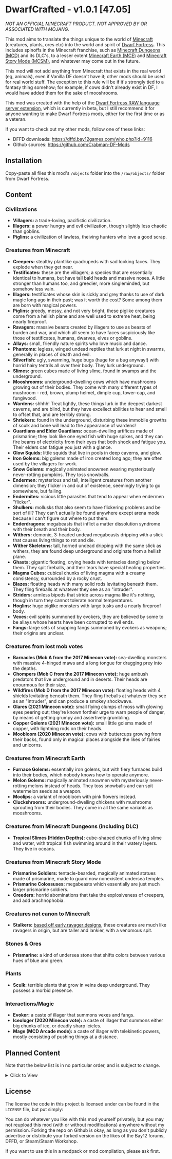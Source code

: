 # DwarfCrafted - v1.0.1 [47.05]

_NOT AN OFFICIAL MINECRAFT PRODUCT. NOT APPROVED BY OR ASSOCIATED WITH MOJANG._

This mod aims to translate the things unique to the world of [Minecraft][MC] (creatures, plants, ores etc) into the world and spirit of [Dwarf Fortress][Dwarf_Fortress]. This includes spinoffs in the Minecraft franchise, such as [Minecraft Dungeons (MCD)][MCD] and its DLC's, to a lesser extent [Minecraft Earth (MCE)][MCE] and [Minecraft Story Mode (MCSM)][MCSM], and whatever may come out in the future.

This mod will not add anything from Minecraft that exists in the real world (eg, animals), even if Vanilla DF doesn't have it; other mods should be used for real world stuff. The exception to this rule will be if it's strongly tied to a fantasy thing somehow; for example, if cows didn't already exist in DF, I would have added them for the sake of mooshrooms.

This mod was created with the help of the [Dwarf Fortress RAW language server extension][LS], which is currently in beta, but I still recommend it for anyone wanting to make Dwarf Fortress mods, either for the first time or as a veteran.

If you want to check out my other mods, follow one of these links:
- DFFD downloads: https://dffd.bay12games.com/who.php?id=9116
- Github sources: https://github.com/Crabman-DF-Mods

## Installation

Copy-paste all files this mod's `/objects` folder into the `/raw/objects/` folder from Dwarf Fortress.

## Content

### Civilizations
- __Villagers:__ a trade-loving, pacifistic civilization.
- __Illagers:__ a power hungry and evil civilization, though slightly less chaotic than goblins.
- __Piglins:__ a civilization of lawless, theiving hunters who love a good scrap.

### Creatures from Minecraft
- __Creepers:__ stealthy plantlike quadrupeds with sad looking faces. They explode when they get near.
- __Testificates:__ these are the villagers; a species that are essentially identical to humans, but have tall bald heads and massive noses. A little stronger than humans too, and greedier, more singleminded, but somehow less vain.
- __Illagers:__ testificates whose skin is sickly and grey thanks to use of dark magic long ago in their past; was it worth the cost? Some among them are born with magical powers.
- __Piglins:__ greedy, messy, and not very bright, these piglike creatures come from a hellish plane and are well used to extreme heat, being nearly fireproof.
- __Ravagers:__ massive beasts created by illagers to use as beasts of burden and war, and which all seem to have faces suspiciously like those of testificates, humans, dwarves, elves or goblins.
- __Allays:__ small, friendly nature spirits who love music and dance.
- __Phantoms:__ legless, winged undead reptiles that lurk at night in swarms, generally in places of death and evil.
- __Silverfish:__ ugly, swarming, huge bugs (huge for a bug anyway!) with horrid hairy tentrils all over their body. They lurk underground.
- __Slimes:__ green cubes made of living slime, found in swamps and the underground.
- __Mooshrooms:__ underground-dwelling cows which have mushrooms growing out of their bodies. They come with many different types of mushroom - red, brown, plump helmet, dimple cup, tower-cap, and fungiwood.
- __Wardens:__ shhhh! Treat lightly, these things lurk in the deepest darkest caverns, and are blind, but they have excellect abilities to hear and smell to offset that, and are terribly strong.
- __Shriekers:__ found in the underground, disturbing these immobile growths of sculk and bone will lead to the appearance of wardens!
- __Guardians and Elder Guardians:__ ocean-dwelling artifices made of prismarine; they look like one eyed fish with huge spikes, and they can fire beams of electricity from their eyes that both shock and fatigue you. Their elders can fatigue you just with a glance.
- __Glow Squids:__ little squids that live in pools in deep caverns, and glow.
- __Iron Golems:__ big golems made of iron created long ago; they are often used by the villagers for work.
- __Snow Golems:__ magically animated snowmen wearing mysteriously never-rotting pumpkins. They toss snowballs.
- __Endermen:__ mysterious and tall, intelligent creatures from another dimension; they flicker in and out of existence, seemingly trying to go somewhere, but failing.
- __Endermites:__ vicious little parasites that tend to appear when endermen "flicker".
- __Shulkers:__ mollusks that also seem to have flickering problems and be sort of ill? They can't actually be found anywhere except arena mode because I can't figure out where to put them.
- __Enderdragons:__ megabeasts that inflict a matter dissolution syndrome with their breath and their body.
- __Withers:__ demonic, 3-headed undead megabeasts dripping with a slick that causes living things to rot and die.
- __Wither Skeletons:__ tall, horned undead dripping with the same slick as withers, they are found deep underground and originate from a hellish plane.
- __Ghasts:__ gigantic floating, crying heads with tentacles dangling below them. They spit fireballs, and their tears have special healing properties.
- __Magma Cubes:__ cubical chunks of living magma with a creamy consistency, surrounded by a rocky crust.
- __Blazes:__ floating heads with many solid rods levitating beneath them. They fling fireballs at whatever they see as an "intruder".
- __Striders:__ armless bipeds that stride across magma like it's nothing, though in turn they cannot tolerate normal temperatures.
- __Hoglins:__ huge piglike monsters with large tusks and a nearly fireproof body.
- __Vexes:__ evil spirits summoned by evokers, they are believed by some to be allays whose hearts have been corrupted to evil ends.
- __Fangs:__ large sets of snapping fangs summoned by evokers as weapons; their origins are unclear.

### Creatures from lost mob votes
- __Barnacles (Mob A from the 2017 Minecon vote):__ sea-dwelling monsters with massive 4-hinged maws and a long tongue for dragging prey into the depths.
- __Chompers (Mob C from the 2017 Minecon vote):__ huge ambush predators that live underground and in deserts. Their heads are enourmous for their size.
- __Wildfires (Mob D from the 2017 Minecon vote):__ floating heads with 4 shields levitating beneath them. They fling fireballs at whatever they see as an "intruder", and can produce a smokey shockwave.
- __Glares (2021 Minecon vote):__ small flying clumps of moss with glowing eyes peering out; they're known fortheir urge to warn people of danger, by means of getting grumpy and assertively grumbling.
- __Copper Golems (2021 Minecon vote):__ small little golems made of copper, with lightning rods on their heads.
- __Moobloom (2020 Minecon vote):__ cows with buttercups growing from their backs, found only in magical places alongside the likes of fairies and unicorns.

### Creatures from Minecraft Earth
- __Furnace Golems:__ essentially iron golems, but with fiery furnaces build into their bodies, which nobody knows how to operate anymore.
- __Melon Golems:__ magically animated snowmen with mysteriously never-rotting melons instead of heads. They toss snowballs and can spit watermelon seeds as a weapon.
- __Moolips:__ a variant of moobloom with pink flowers instead.
- __Cluckshrooms:__ underground-dwelling chickens with mushrooms sprouting from their bodies. They come in all the same variants as mooshrooms.

### Creatures from Minecraft Dungeons (including DLC)
- __Tropical Slimes (Hidden Depths):__ cube-shaped chunks of living slime and water, with tropical fish swimming around in their watery layers. They live in oceans.

### Creatures from Minecraft Story Mode
- __Prismarine Soldiers:__ tentacle-bearded, magically animated statues made of prismarine, made to guard now nonexistent undersea temples.
- __Prismarine Colossuses:__ megabeasts which essentially are just much larger prismarine soldiers.
- __Creeders:__ horrid abominations that take the explosiveness of creepers, and add arachnophobia.

### Creatures not canon to Minecraft
- __Stalkers:__ [based off early ravager designs](https://www.minecraft.net/content/dam/minecraft/insider-features/meet-the-ravager/SomeEarlyDesigns.jpeg), these creatures are much like ravagers in origin, but are taller and lankier, with a venomous spit.

### Stones & Ores
- __Prismarine:__ a kind of undersea stone that shifts colors between various hues of blue and green.

### Plants
- __Sculk:__ terrible plants that grow in veins deep underground. They possess a morbid presence.

### Interactions/Magic
- __Evoker:__ a caste of illager that summons vexes and fangs.
- __Iceologer (2020 Minecon vote):__ a caste of illager that summons either big chunks of ice, or deadly sharp icicles.
- __Mage (MCD Arcade mode):__ a caste of illager with telekinetic powers, mostly consisting of pushing things at a distance.

## Planned Content

Note that the below list is in no particular order, and is subject to change.

<details>
<summary>Click to View</summary>

### Creature Variants
- __More mooshroom variants:__ nether-cap, black-cap, goblin-cap, tunnel tube, and spore tree.
- __More cluckshroom variants:__ nether-cap, black-cap, goblin-cap, tunnel tube, and spore tree.

### Creatures from Minecraft Earth
- __Magma Cows__ (concept art only)
- __Hyper Rabbits__ (concept art only)
- __Bone Spiders__

### Creatures from Minecraft Dungeons (including DLC)
- __Wraiths__
- __Corrupted Cauldrons__
- __Pink Slimes__
- __Redstone Cubes__
- __Redstone Golems__
- __Redstone Monstrosities__
- __Mooshroom Monstrosities__
- __Obsidian Monstrosities (Arcade)__
- __Squall Golems (Howling Peaks)__
- __Tempest Golems (Howling Peaks)__
- __Whisperers (Jungle Awakens)__
- __Quillvines (Jungle Awakens)__
- __Leapleaves (Jungle Awakens)__
- __Wavewhisperers (Hidden Depths)__
- __Anemones (Hidden Depths)__

### Stones & Ores
- __Redstone__
- __Netherrack__
- __Nether Quartz__
- __Netherrack Gold Ore__
- __Netherite Scrap__
- __Soul Sand__
- __Soul Soil__
- __Glowstone__
- __Blackstone__
- __End Stone__

### Plants
- __Dark Oak Trees__
- __Azalea Trees/Bushes:__ these plants technically exist in real life, but these are fantasy versions that grow way bigger.
- __Spore Blossom__
- __Dripleaf__
- __Glowberry Vines__
- __Glow Lichen__
- __Nether Wart__
- __Crimson Nylium__
- __Crimson Roots:__ possibly part of the nylium.
- __Crimson Fungi:__ both small and tree-sized variants.
- __Weeping Vines__
- __Warped Wart__
- __Warped Nylium__
- __Warped Roots:__ possibly part of the nylium.
- __Warped Fungi:__ both small and tree-sized variants.
- __Twisting Vines__
- __Blue Nethershroom (MCD)__
- __Blast fungus (MCD)__
- __Deathcap Mushrooms (MCD)__
- __Chorus Trees:__ possess lotus-like flowers and chorus fruit that can be cooked to get purpur to build with.

### Interactions/Magic
Most of these sadly will have to wait for future DF updates before they become possible.
- __Enchanter:__ can enhance the durability and power of nearby allies and equipment.
- __Geomancer:__ summons stone walls out of the ground, some of which may explode after a few seconds.
- __Wind Caller:__ the power to control the wind on a small and large scale.
- __Witch/Viler Witch:__ a profession dealing with alchemy and potions.
- __Illusioner:__ create illusory objects and disguise things true appearance and location.

</details>

## License

The license the code in this project is licensed under can be found in the `LICENSE` file, but put simply:

You can do whatever you like with this mod yourself privately, but you may not reupload this mod (with or without modifications) anywhere without my permission. Forking the repo on Github is okay, as long as you don't publicly advertise or distribute your forked version on the likes of the Bay12 forums, DFFD, or Steam/Steam Workshop.

If you want to use this in a modpack or mod compilation, please ask first.

<!--Links-->
[LS]: https://gitlab.com/df-modding-tools/df-raw-language-server
[Dwarf_Fortress]: https://bay12games.com/dwarves
[MC]: https://www.minecraft.net
[MCD]: https://www.minecraft.net/en-us/about-dungeons
[MCE]: https://en.wikipedia.org/wiki/Minecraft_Earth
[MCSM]: https://en.wikipedia.org/wiki/Minecraft:_Story_Mode